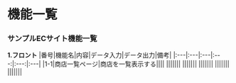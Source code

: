 # 機能一覧
### サンプルECサイト機能一覧
**1.フロント**
|番号|機能名|内容|データ入力|データ出力|備考|
|:---|:---|:---|:---:|:---:|:---|
|1-1|商店一覧ページ|商店を一覧表示する||||
|||||||
|||||||
|||||||
|||||||
|||||||
